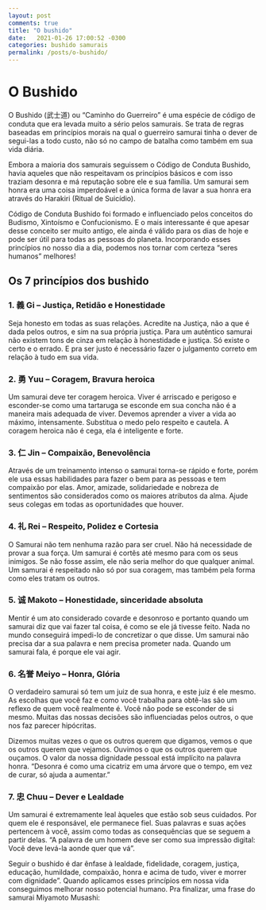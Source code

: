 ```yaml
---
layout: post
comments: true
title: "O bushido"
date:   2021-01-26 17:00:52 -0300
categories: bushido samurais
permalink: /posts/o-bushido/
---
```


# O Bushido

O Bushido (武士道) ou “Caminho do Guerreiro” é uma espécie de código de conduta que era levada muito a sério pelos samurais. Se trata de regras baseadas em princípios morais na qual o guerreiro samurai tinha o dever de segui-las a todo custo, não só no campo de batalha como também em sua vida diária.

Embora a maioria dos samurais seguissem o Código de Conduta Bushido, havia aqueles que não respeitavam os princípios básicos e com isso traziam desonra e má reputação sobre ele e sua família. Um samurai sem honra era uma coisa imperdoável e a única forma de lavar a sua honra era através do Harakiri (Ritual de Suicídio).

Código de Conduta Bushido foi formado e influenciado pelos conceitos do Budismo, Xintoísmo e Confucionismo. E o mais interessante é que apesar desse conceito ser muito antigo, ele ainda é válido para os dias de hoje e pode ser útil para todas as pessoas do planeta. Incorporando esses princípios no nosso dia a dia, podemos nos tornar com certeza “seres humanos” melhores! 

## Os 7 princípios dos bushido

### 1. 義 Gi – Justiça, Retidão e Honestidade

Seja honesto em todas as suas relações. Acredite na Justiça, não a que é dada pelos outros, e sim na sua própria justiça. Para um autêntico samurai não existem tons de cinza em relação à honestidade e justiça. Só existe o certo e o errado. E pra ser justo é necessário fazer o julgamento correto em relação à tudo em sua vida.

### 2. 勇 Yuu – Coragem, Bravura heroica

Um samurai deve ter coragem heroica. Viver é arriscado e perigoso e esconder-se como uma tartaruga se esconde em sua concha não é a maneira mais adequada de viver. Devemos aprender a viver a vida ao máximo, intensamente. Substitua o medo pelo respeito e cautela. A coragem heroica não é cega, ela é inteligente e forte.

### 3. 仁 Jin – Compaixão, Benevolência

Através de um treinamento intenso o samurai torna-se rápido e forte, porém ele usa essas habilidades para fazer o bem para as pessoas e tem compaixão por elas. Amor, amizade, solidariedade e nobreza de sentimentos são considerados como os maiores atributos da alma. Ajude seus colegas em todas as oportunidades que houver.

### 4. 礼 Rei – Respeito, Polidez e Cortesia

O Samurai não tem nenhuma razão para ser cruel. Não há necessidade de provar a sua força. Um samurai é cortês até mesmo para com os seus inimigos. Se não fosse assim, ele não seria melhor do que qualquer animal. Um samurai é respeitado não só por sua coragem, mas também pela forma como eles tratam os outros.

### 5. 诚 Makoto – Honestidade, sinceridade absoluta

Mentir é um ato considerado covarde e desonroso e portanto quando um samurai diz que vai fazer tal coisa, é como se ele já tivesse feito. Nada no mundo conseguirá impedi-lo de concretizar o que disse. Um samurai não precisa dar a sua palavra e nem precisa prometer nada. Quando um samurai fala, é porque ele vai agir.

### 6. 名誉 Meiyo – Honra, Glória

O verdadeiro samurai só tem um juiz de sua honra, e este juiz é ele mesmo. As escolhas que você faz e como você trabalha para obtê-las são um reflexo de quem você realmente é. Você não pode se esconder de si mesmo. Muitas das nossas decisões são influenciadas pelos outros, o que nos faz parecer hipócritas.

Dizemos muitas vezes o que os outros querem que digamos, vemos o que os outros querem que vejamos. Ouvimos o que os outros querem que ouçamos. O valor da nossa dignidade pessoal está implícito na palavra honra. “Desonra é como uma cicatriz em uma árvore que o tempo, em vez de curar, só ajuda a aumentar.”


### 7. 忠 Chuu – Dever e Lealdade

Um samurai é extremamente leal àqueles que estão sob seus cuidados. Por quem ele é responsável, ele permanece fiel. Suas palavras e suas ações pertencem à você, assim como todas as consequências que se seguem a partir delas. “A palavra de um homem deve ser como sua impressão digital: Você deve levá-la aonde quer que vá”.

Seguir o bushido é dar ênfase à lealdade, fidelidade, coragem, justiça, educação, humildade, compaixão, honra e acima de tudo, viver e morrer com dignidade”. Quando aplicamos esses princípios em nossa vida conseguimos melhorar nosso potencial humano. Pra finalizar, uma frase do samurai Miyamoto Musashi:
